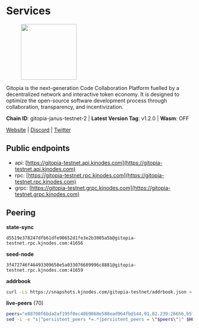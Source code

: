 # Services

<figure><img src="https://raw.githubusercontent.com/kj89/testnet_manuals/main/pingpub/logos/gitopia.png" width="150" alt=""><figcaption></figcaption></figure>

Gitopia is the next-generation Code Collaboration Platform fuelled by  a decentralized network and interactive token economy. It is designed  to optimize the open-source software development process through  collaboration, transparency, and incentivization.

**Chain ID**: gitopia-janus-testnet-2 | **Latest Version Tag**: v1.2.0 | **Wasm**: OFF

[Website](https://gitopia.com/) | [Discord](https://discord.gg/hFTXCGNYDZ) | [Twitter](https://twitter.com/gitopiaDAO)


## Public endpoints

* api: [https://gitopia-testnet.api.kjnodes.com](https://gitopia-testnet.api.kjnodes.com)
* rpc: [https://gitopia-testnet.rpc.kjnodes.com](https://gitopia-testnet.rpc.kjnodes.com)
* grpc: [https://gitopia-testnet.grpc.kjnodes.com](https://gitopia-testnet.grpc.kjnodes.com)

## Peering

**state-sync**

```text
d5519e378247dfb61dfe90652d1fe3e2b3005a5b@gitopia-testnet.rpc.kjnodes.com:41656
```

**seed-node**

```text
3f472746f46493309650e5a033076689996c8881@gitopia-testnet.rpc.kjnodes.com:41659
```

**addrbook**
```bash
curl -Ls https://snapshots.kjnodes.com/gitopia-testnet/addrbook.json > $HOME/.gitopia/config/addrbook.json
```

**live-peers** (70)
```bash
peers="e88708f6bda2af195f0ec48b9868e588ead964fb@144.91.82.239:26656,b5fbf2633a1d00c4e0e62f1e0012f8e72af15aa9@185.218.124.169:26656,ebeba690d8084592a983da1e6429598cc9b9d04c@213.202.212.77:26656,52098a0fdd0dc566615ad37492019d252635bdda@45.85.249.131:656,182a0faf787f0f62ac2af8975d951ab94573d7d2@194.195.87.52:41656,8f4c2887e46edc200a95afeaa87cb63bdddd26e2@185.239.208.131:656,7182dfadba43a9a3b35f6862e63f75be20c8b1db@95.217.214.125:41656,5c74fe6868cda2003926c0a6299c9cebec5c4d1a@65.21.239.60:41656,bef920987c15fb3db45f17f1429d56d596074453@46.137.202.15:41656,ad33cf22f96e43448798686ed0f7428b8fdacf5b@5.161.90.174:656,ed9e3ea0d633fa27690f5d4db039403bbb1aeba8@165.22.214.209:26656,6c938c9a9aeb2d6ab5f3c3695221a408f467a5d4@176.57.188.138:41656,e704537ce1348bfc7b781d6546ae272ff3eea8d5@34.117.96.202:26656,ccf24b1e4f8566f3914c08e13d2b6154ed47ddbd@45.153.48.45:26656,38f4e436b28b05850fa9b67cadf0700123cec094@45.10.154.166:26656,d84fbf48ce0773f207e8ab203d11ae644aa018df@65.108.192.123:17656,f314268ef1886e4ad2801c8443ea0b0c8143a246@95.214.55.25:30656,19fb417249992ae8def277fb753656da318fe250@38.242.133.239:41656,761a1c836718c25241d1c82ddb74510065394553@185.249.227.49:41656,5fb72a0bea398ce56fa20cd732623f98d774be7d@149.102.128.208:41656,95203479677e2ab00b1fb0bc1359294d4612e684@85.239.231.0:26656,399d4e19186577b04c23296c4f7ecc53e61080cb@34.87.157.137:26656,3b7845f8c8361c2f2de742473cd891c6e8cdeabf@83.171.249.159:656,0d9ac8fe7f638dab077fcc448061685f168c0600@146.190.57.222:26656,fea7c372588898f7ea3a04373c52a30712b3c279@185.239.209.56:656,5b599e2470b01f8afa88448899f436130fb2e2fd@146.190.112.167:26656,dff75265c391b88c8a7593960b499613afae437b@146.190.92.134:41656,9c265cb98c21d6748822ca2bed0accacdd8449db@38.242.205.25:26656,53b421af01f3260e949d6a9c2dc09e3b1dbf9fb6@109.205.181.30:41656,a510ea956fd1ccc786784d7c0f633889ce6cf618@168.119.124.130:41656,9bb344d83fc1fafc4bce6b8e4a95b82f37ac4f31@82.208.20.136:26656,5c2a752c9b1952dbed075c56c600c3a79b58c395@195.3.220.140:27036,798cf016b5150592badc8257402312fc50b7361d@65.108.45.200:26878,0b1ba8849c79f41d027de35f98398d1da6a0126e@38.242.229.50:41656,615b82e2721e06770a71ac3a0328d0e4f0eea0de@81.0.246.222:656,8e07eedc120abbc554e767bcf1b37b12792bd297@65.21.79.97:26656,292c099fc654a1331d3b62a1b939f867b62ef434@45.85.147.242:656,0eb70bf5e2403694109f9bba184570074c2dfdd5@38.242.235.255:26656,73de34b1d08fdd58b5a5c0ec6d2560310c1ebe90@38.242.151.86:26656,d3fe4d63101e72c4cc5fd1114b57d36b759c0402@164.92.72.200:26656,24e10b07b7eb9bc74891ea24c0e7f8271726ad0a@194.233.65.96:41656,31af09cf452ded09a5b3ffdab49efc4248feaca9@143.198.69.150:26656,aa12217a38bd794403ff82b5042cbee091fa30c2@209.145.63.85:26656,c820e754c56b5455d64ab7685730c44a936d0833@154.38.165.129:26656,5f045d143cdf9ac78821e848cb10f9c861f5e272@89.117.56.126:24256,4ed110a5b1ebad62d1e92e8cdabfc9160e2ca4db@65.109.92.148:46656,ea53a3f77fe373f47be4e77fd5f9ff526dfaec33@51.79.143.46:41656,3b695f4a5e40ba29141265f46d9259210c783aa0@38.242.207.5:41656,b6651c7b043ef4bdccd7906b0f06de2bbdfe8a60@193.46.243.75:26656,09538ba6159f454a17d76501c59e23bad6fc9d3d@85.190.246.67:26656,082e95b5d5351e68dcfb24dff802f9064cfd5a4c@65.109.92.241:51056,374da78901e59810277fc35482bce6e30953f488@80.79.6.155:41656,016b0e565abd496b9473b87ac41339251005d12e@194.163.167.163:41656,de5ad8914c55b02f4402fdd114bd8dc33d67f539@24.199.111.244:26656,3b11c42bd33a8956c89e874d35cc06e6e8e2a82d@206.189.118.168:26656,dea00215e54c4098a4f194a7ecd43e24ea99336f@88.99.95.81:26656,ed8049e32ff3f9234ce316e955067016b40786b3@164.92.122.74:26656,c15c3fee20da5db1e087066c8ff0b77457178f0d@65.108.217.101:26656,37c3d29df83da59e5a258d413e2f89365ab05711@85.239.243.12:656,0c37cd47e46901caadd8288a158edb81d37427a0@209.126.6.101:26656,2f938da5d098c056b30ec7d861858a40fc91316a@78.183.97.99:26656,458a98d6293064bdf3d6f86e0e2aa87bbb450f07@75.119.144.48:656,1dadf8c3e6ee965e8f132bdbb213a52fe31da7e6@194.163.131.18:41656,61c85d47e1dd86d5a5849450b849078d4d13184b@85.239.244.123:26656,eee5721079b6600954dbd01e1f2623d11d14e751@45.10.154.197:16656,1e866d4af4f8496bec9d15ad36be5079f5b387e8@170.64.154.175:41656,4b74a2394e9c251ca24c68e666288a5fdae78010@185.245.183.246:26656,4822b1bc21df29f4928b81d0ea457191c9839980@194.163.187.123:26656,965e495f4a69294bd85f3437fccdc9b210fd98b6@1.15.146.92:26656,8e9c65f65157cd5540e94335ae068c4040cf9b3b@83.171.249.165:656"
sed -i -e "s|^persistent_peers *=.*|persistent_peers = \"$peers\"|" $HOME/.gitopia/config/config.toml
```
